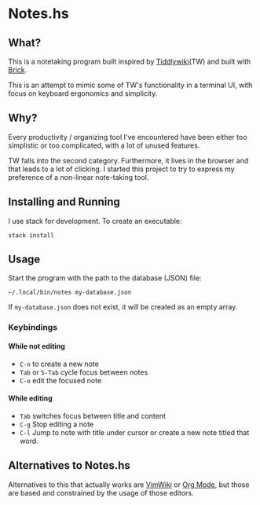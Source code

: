 # Notes.hs

## What?

This is a notetaking program built inspired by
[Tiddlywiki](https://tiddlywiki.com/)(TW) and built with
[Brick](https://github.com/jtdaugherty/brick).

This is an attempt to mimic some of TW's functionality in a terminal UI, with
focus on keyboard ergonomics and simplicity.

## Why?

Every productivity / organizing tool I've encountered have been either too
simplistic or too complicated, with a lot of unused features.

TW falls into the second category. Furthermore, it lives in the browser and
that leads to a lot of clicking. I started this project to try to express my
preference of a non-linear note-taking tool.

## Installing and Running

I use stack for development. To create an executable:
```
stack install
```

## Usage

Start the program with the path to the database (JSON) file:

```
~/.local/bin/notes my-database.json
```

If `my-database.json` does not exist, it will be created as an empty array.

### Keybindings

#### While not editing

* `C-n` to create a new note
* `Tab` or `S-Tab` cycle focus between notes
* `C-o` edit the focused note

#### While editing

* `Tab` switches focus between title and content
* `C-g` Stop editing a note
* `C-l` Jump to note with title under cursor or create a new note titled that
  word.

## Alternatives to Notes.hs

Alternatives to this that actually works are
[VimWiki](https://github.com/vimwiki/vimwiki#key-bindings) or [Org
Mode](https://orgmode.org/), but those are based and constrained by the usage
of those editors.

